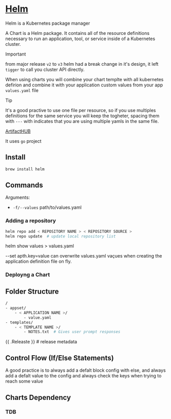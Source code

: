 # [Helm](https://helm.sh/docs/intro/using_helm/)

Helm is a Kubernetes package manager

A Chart is a Helm package. It contains all of the resource definitions necessary to run
an application, tool, or service inside of a Kubernetes cluster.

> [!IMPORTANT]
> from major release ``v2`` to ``v3`` helm had a break change in it's design, it left
> ``tigger`` to call you cluster API directly.

When using charts you will combine your chart templte with all kubernetes defirion and
combine it with your application custom values from your app ``values.yaml`` file

> [!TIP]
> It's a good practive to use one file per resource, so if you use multiples definitions
> for the same service you will keep the togheter, spacing them with ``---`` with
> indicates that you are using multiple yamls in the same file.


[ArtifactHUB](https://artifacthub.io/)

It uses ``go`` project

## Install

```bash
brew install helm
```

## Commands

Arguments:

- ``-f/--values``  path/to/values.yaml

### Adding a repository

```bash
helm repo add < REPOSITORY NAME > < REPOSITORY SOURCE >
helm repo update  # update local repository list
```

helm show values > values.yaml

--set apth.key=value can overwrite values.yaml vaçues when creating the application definition file on fly.

### Deployng a Chart

## Folder Structure

```bash
/
- appset/
    - < APPLICATION NAME >/
        - value.yaml
- templates/
    - < TEMPLATE NAME >/
        - NOTES.txt  # Gives user prompt responses
```

{{ .Releaste }}  # release metadata

## Control Flow (If/Else Statements)

A good practice is to always add a defalt block config with else,
and always add a defalt value to the config and always check the keys when trying to reach some value

## Charts Dependency

### TDB
